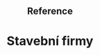 <header class="page-header page-header--centered">
    <h2 class="page-header__subtitle">Reference</h2>
    <h1 class="page-header__title">Stavební firmy</h1>
</header>

<section class="section section--wide section--centered">
  <div class="references-row">
    <Reference
      name="STRABAG a.s."
      imageUrl="/img/reference/strabag.png"
      :isLarge="true"
    />
    <Reference
      name="skanska a.s."
      imageUrl="/img/reference/skanskabig.png"
      :isLarge="true"
    />
  </div>
  <div class="references-row">
    <Reference
      name="PORR a.s."
      imageUrl="/img/reference/porr.png"
      :isLarge="true"
    />
    <Reference
      name="ohl žs a.s."
      imageUrl="/img/reference/ohlzs.png"
      :isLarge="true"
    />
  </div>
  <div class="references-row">
    <Reference
      name="INSTA CZ s.r.o."
      imageUrl="/img/reference/insta.png"
      :isLarge="true"
    />
    <Reference
      name="EVT Stavby s.r.o."
      imageUrl="/img/reference/evtstavby.png"
      :isLarge="true"
    />
  </div>
</section>

<AboutUsSection/>

<!-- <BlogPreviewSection/> -->

<Contact/>